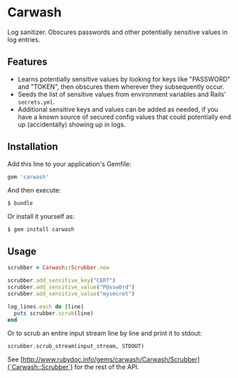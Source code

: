 # Carwash

Log sanitizer. Obscures passwords and other potentially sensitive values in log
entries.

## Features

* Learns potentially sensitive values by looking for keys like "PASSWORD" and
  "TOKEN", then obscures them wherever they subsequently occur.
* Seeds the list of sensitive values from environment variables and Rails'
  `secrets.yml`.
* Additional sensitive keys and values can be added as needed, if you have
  a known source of secured config values that could potentially end up
  (accidentally) showing up in logs.

## Installation

Add this line to your application's Gemfile:

```ruby
gem 'carwash'
```

And then execute:

    $ bundle

Or install it yourself as:

    $ gem install carwash

## Usage

```ruby
scrubber = Carwash::Scrubber.new

scrubber.add_sensitive_key("CERT")
scrubber.add_sensitive_value("P@ssw0rd")
scrubber.add_sensitive_value("mysecret")

log_lines.each do |line|
  puts scrubber.scrub(line)
end
```

Or to scrub an entire input stream line by line and print it to stdout:

```
scrubber.scrub_stream(input_stream, STDOUT)
```

See [http://www.rubydoc.info/gems/carwash/Carwash/Scrubber](`Carwash::Scrubber`) for the rest of the API.
